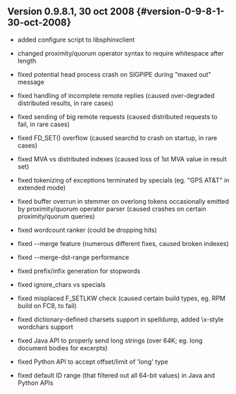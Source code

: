 ## Version 0.9.8.1, 30 oct 2008 {#version-0-9-8-1-30-oct-2008}

*   added configure script to libsphinxclient

*   changed proximity/quorum operator syntax to require whitespace after length

*   fixed potential head process crash on SIGPIPE during &quot;maxed out&quot; message

*   fixed handling of incomplete remote replies (caused over-degraded distributed results, in rare cases)

*   fixed sending of big remote requests (caused distributed requests to fail, in rare cases)

*   fixed FD_SET() overflow (caused searchd to crash on startup, in rare cases)

*   fixed MVA vs distributed indexes (caused loss of 1st MVA value in result set)

*   fixed tokenizing of exceptions terminated by specials (eg. &quot;GPS AT&amp;T&quot; in extended mode)

*   fixed buffer overrun in stemmer on overlong tokens occasionally emitted by proximity/quorum operator parser (caused crashes on certain proximity/quorum queries)

*   fixed wordcount ranker (could be dropping hits)

*   fixed --merge feature (numerous different fixes, caused broken indexes)

*   fixed --merge-dst-range performance

*   fixed prefix/infix generation for stopwords

*   fixed ignore_chars vs specials

*   fixed misplaced F_SETLKW check (caused certain build types, eg. RPM build on FC8, to fail)

*   fixed dictionary-defined charsets support in spelldump, added \x-style wordchars support

*   fixed Java API to properly send long strings (over 64K; eg. long document bodies for excerpts)

*   fixed Python API to accept offset/limit of &#039;long&#039; type

*   fixed default ID range (that filtered out all 64-bit values) in Java and Python APIs